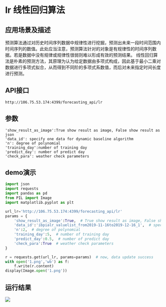 # lr 线性回归算法

## 应用场景及描述
预测算法通过对历史时间序列数据中规律性进行挖掘，预测出未来一段时间范围内时间序列的数值。此处应当注意，预测算法针对的对象是有规律性的时间序列数据。若是数据中没有规律或规律性很弱则难以形成有效的预测结果。
线性回归算法是朴素的预测方法，其原理为认为给定数据由多项式构成，因此基于最小二乘对数据进行多项式拟合，从而得到不同阶的多项式系数值，而后对未来指定时间长度进行预测。


## API接口

```
http://106.75.53.174:4399/forecasting_api/lr
```

## 参数

```
'show_result_as_image':True show result as image, False show result as json
'data_id': specify one data for dynamic baseline algorithm
'n': degree of polynomial
'training_day':number of training day
'predict_day': number of predict day
'check_para': weather check parameters
```

## demo演示

```python
import json
import requests
import pandas as pd
from PIL import Image
import matplotlib.pyplot as plt

url_lr='http://106.75.53.174:4399/forecasting_api/lr'
params = {
    'show_result_as_image':True,  # True show result as image, False show result as json
    'data_id':'ibpialr_valuelist_from2019-11-16to2019-12-16_1',  # specify one data for dynamic baseline algorithm
    'n':2,  # degree of polynomial
    'training_day':5,  # number of training day
    'predict_day':0.5,  # number of predict day
    'check_para':True  # weather check parameters
}

r = requests.get(url_lr, params=params)  # now, data update success
with open('1.png','wb') as f:
    f.write(r.content)
display(Image.open('1.png'))
```

## 运行结果

![](/images/lr_demo.png)
